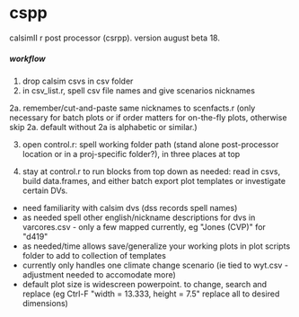 # cspp
 calsimII r post processor (csrpp). version august beta 18.
 
##### workflow #####
1. drop calsim csvs in csv folder
2. in csv_list.r, spell csv file names and give scenarios nicknames

2a. remember/cut-and-paste same nicknames to scenfacts.r (only necessary for batch plots or if order matters for on-the-fly plots, otherwise skip 2a. default without 2a is alphabetic or similar.)

3. open control.r: spell working folder path (stand alone post-processor location or in a proj-specific folder?), in three places at top 

4. stay at control.r to run blocks from top down as needed: read in csvs, build data.frames, and either batch export plot templates or investigate certain DVs. 

- need familiarity with calsim dvs (dss records spell names)
- as needed spell other english/nickname descriptions for dvs in varcores.csv - only a few mapped currently, eg "Jones (CVP)" for "d419"
- as needed/time allows save/generalize your working plots in plot scripts folder to add to collection of templates
- currently only handles one climate change scenario (ie tied to wyt.csv - adjustment needed to accomodate more)
- default plot size is widescreen powerpoint. to change, search and replace (eg Ctrl-F "width = 13.333, height = 7.5" replace all to 
  desired dimensions)
